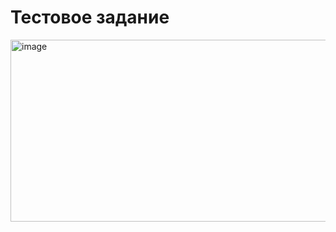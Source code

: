 <h1>Тестовое задание</h1>

<img width="612" height="291" alt="image" src="https://github.com/user-attachments/assets/7659b9a7-20b9-47dc-adf9-fec3673dbeeb" />
